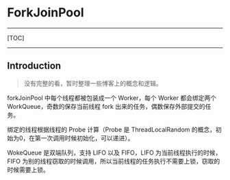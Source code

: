 # ForkJoinPool

---

[TOC]

---



## Introduction

> 没有完整的看，暂时整理一些博客上的概念和逻辑。

forkJoinPool 中每个线程都被包装成一个 Worker，每个 Worker 都会绑定两个 WorkQueue，奇数的保存当前线程 fork 出来的任务，偶数保存外部提交的任务。

绑定的线程根据线程的 Probe 计算（Probe 是 ThreadLocalRandom 的概念，初始为0，在第一次调用时候初始化，可以递进）。

WokeQueue 是双端队列，支持 LIFO 以及 FIFO，LIFO 为当前线程执行的时候，FIFO 为别的线程窃取的时候调用，所以当前线程的任务执行不需要上锁，窃取的时候需要上锁。

